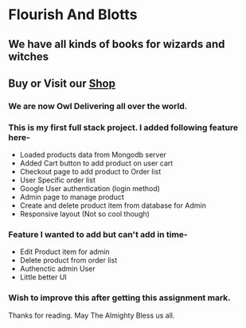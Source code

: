 # Flourish And Blotts

## We have all kinds of books for wizards and witches

## Buy or Visit our [Shop](https://flourish-and-blotts.web.app)

### We are now Owl Delivering all over the world.

### This is my first full stack project. I added following feature here-

- Loaded products data from Mongodb server
- Added Cart button to add product on user cart
- Checkout page to add product to Order list
- User Specific order list
- Google User authentication (login method)
- Admin page to manage product
- Create and delete product item from database for Admin
- Responsive layout (Not so cool though)

### Feature I wanted to add but can't add in time-

- Edit Product item for admin
- Delete product from order list
- Authenctic admin User
- Little better UI

### Wish to improve this after getting this assignment mark.

Thanks for reading. May The Almighty Bless us all.
